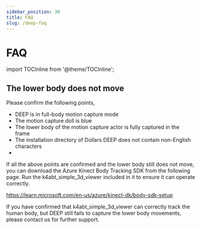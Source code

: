 ```yaml
---
sidebar_position: 30
title: FAQ
slug: /deep-faq
---	
```


# FAQ

import TOCInline from '@theme/TOCInline';

<TOCInline toc={toc} />

## The lower body does not move

Please confirm the following points,

- DEEP is in full-body motion capture mode
- The motion capture doll is blue
- The lower body of the motion capture actor is fully captured in the frame
- The installation directory of Dollars DEEP does not contain non-English characters
- 
If all the above points are confirmed and the lower body still does not move, you can download the Azure Kinect Body Tracking SDK from the following page. Run the k4abt_simple_3d_viewer included in it to ensure it can operate correctly.

https://learn.microsoft.com/en-us/azure/kinect-dk/body-sdk-setup

If you have confirmed that k4abt_simple_3d_viewer can correctly track the human body, but DEEP still fails to capture the lower body movements, please contact us for further support.